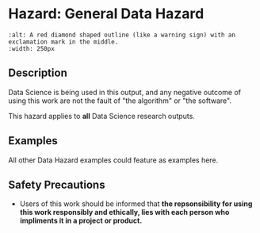 # Hazard: General Data Hazard

```{image} ../../images/hazards/general-hazard.png
:alt: A red diamond shaped outline (like a warning sign) with an exclamation mark in the middle.
:width: 250px
```

## Description

Data Science is being used in this output, and any negative outcome of using this work are not the fault of "the algorithm" or "the software". 

This hazard applies to __all__ Data Science research outputs.

## Examples

All other Data Hazard examples could feature as examples here.

## Safety Precautions

-  Users of this work should be informed that __the repsonsibility for using this work responsibly and ethically, lies with each person who impliments it in a project or product.__
